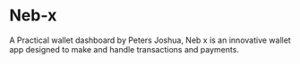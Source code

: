 # Neb-x
A Practical wallet dashboard by Peters Joshua,
Neb x is an innovative wallet app designed to make and handle transactions and payments.
